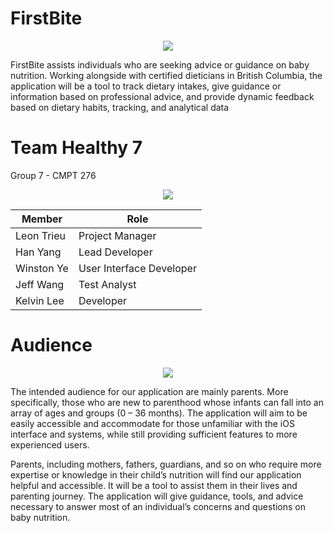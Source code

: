 # FirstBite
<p align="center">
  <img src="https://raw.githubusercontent.com/trtri2/FirstBite/master/firstbite/firstbite/Assets.xcassets/AppIcon.appiconset/appicon120.png"/>
</p>

FirstBite assists individuals who are seeking advice or guidance on baby nutrition. Working alongside with certified dieticians in British Columbia, the application will be a tool to track dietary intakes, give guidance or information based on professional advice, and provide dynamic feedback based on dietary habits, tracking, and analytical data

# Team Healthy 7
Group 7 - CMPT 276

<p align="center">
  <img src="https://raw.githubusercontent.com/trtri2/FirstBite/master/firstbite/firstbite/Assets.xcassets/person.imageset/person.png"/>
</p>

| Member | Role |
| --- | --- |
| Leon Trieu | Project Manager |
| Han Yang | Lead Developer |
| Winston Ye | User Interface Developer |
| Jeff Wang | Test Analyst |
| Kelvin Lee | Developer |

# Audience

<p align="center">
  <img src="https://raw.githubusercontent.com/trtri2/FirstBite/master/firstbite/firstbite/Assets.xcassets/book.imageset/book.png"/>
</p>

The intended audience for our application are mainly parents. More specifically, those who are new to parenthood whose infants can fall into an array of ages and groups (0 – 36 months). The application will aim to be easily accessible and accommodate for those unfamiliar with the iOS interface and systems, while still providing sufficient features to more experienced users. 

Parents, including mothers, fathers, guardians, and so on who require more expertise or knowledge in their child’s nutrition will find our application helpful and accessible. It will be a tool to assist them in their lives and parenting journey. The application will give guidance, tools, and advice necessary to answer most of an individual’s concerns and questions on baby nutrition. 

